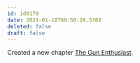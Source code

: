 ```yaml
---
id: id0179
date: 2021-01-18T00:50:28.570Z
deleted: false
draft: false
---
```


Created a new chapter [The Gun Enthusiast][1].

[1]: the-gun-enthusiast.html
